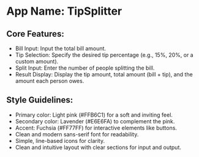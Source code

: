# **App Name**: TipSplitter

## Core Features:

- Bill Input: Input the total bill amount.
- Tip Selection: Specify the desired tip percentage (e.g., 15%, 20%, or a custom amount).
- Split Input: Enter the number of people splitting the bill.
- Result Display: Display the tip amount, total amount (bill + tip), and the amount each person owes.

## Style Guidelines:

- Primary color: Light pink (#FFB6C1) for a soft and inviting feel.
- Secondary color: Lavender (#E6E6FA) to complement the pink.
- Accent: Fuchsia (#FF77FF) for interactive elements like buttons.
- Clean and modern sans-serif font for readability.
- Simple, line-based icons for clarity.
- Clean and intuitive layout with clear sections for input and output.